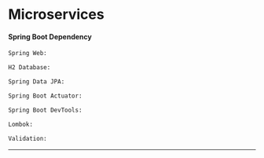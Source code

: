 # Microservices

#### Spring Boot Dependency
```bash
Spring Web: 

H2 Database:

Spring Data JPA:

Spring Boot Actuator:

Spring Boot DevTools:

Lombok:

Validation:
```

---

